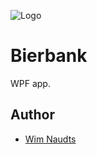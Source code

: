 ﻿![Logo](https://3.bp.blogspot.com/-mbH2SNqZ2UE/Ws6LJqkbrnI/AAAAAAAAGiA/m9IM8R-5lM8L_1IkcV7SVwA1V-KWhPucACLcBGAs/s1600/logo.png)

# Bierbank

WPF app.

## Author

* [Wim Naudts](http://wimnaudts.sinners.be/)